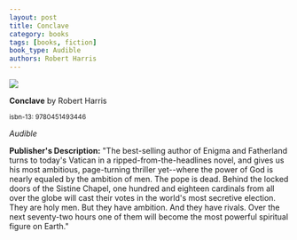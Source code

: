 ```yaml
---
layout: post
title: Conclave
category: books
tags: [books, fiction]
book_type: Audible
authors: Robert Harris
---
```


<img src="http://books.google.com/books/content?id=0O1ODQEACAAJ&printsec=frontcover&img=1&zoom=1&source=gbs_api"/>

**Conclave** by Robert Harris

<sup>isbn-13: 9780451493446</sup>

*Audible*

**Publisher's Description:**
"The best-selling author of Enigma and Fatherland turns to today's Vatican
in a ripped-from-the-headlines novel, and gives us his most ambitious,
page-turning thriller yet--where the power of God is nearly equaled by the
ambition of men. The pope is dead. Behind the locked doors of the Sistine
Chapel, one hundred and eighteen cardinals from all over the globe will
cast their votes in the world's most secretive election. They are holy men.
But they have ambition. And they have rivals. Over the next seventy-two
hours one of them will become the most powerful spiritual figure on Earth."